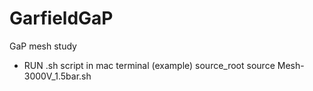 # GarfieldGaP
GaP mesh study

- RUN .sh script in mac terminal (example)
  source_root
  source Mesh-3000V_1.5bar.sh
